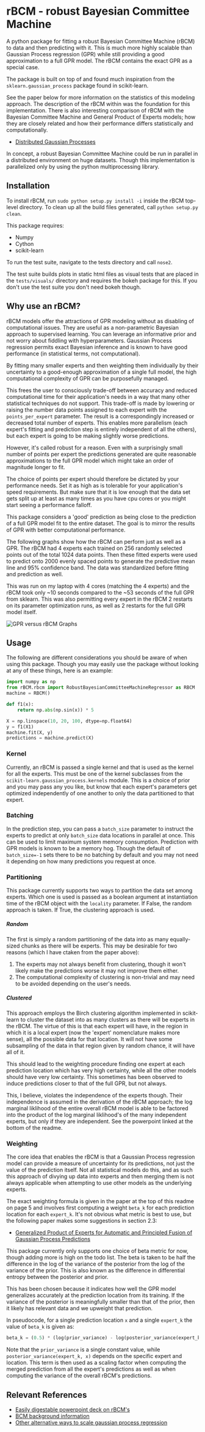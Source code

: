 # rBCM - robust Bayesian Committee Machine

A python package for fitting a robust Bayesian Committee Machine (rBCM) to data and
then predicting with it. This is much more highly scalable than Gaussian
Process regression (GPR) while still providing a good approximation to a full GPR
model. The rBCM contains the exact GPR as a special case.

The package is built on top of and found much inspiration from the
`sklearn.gaussian_process` package found in scikit-learn.

See the paper below for more information on the statistics of this modeling
approach. The description of the rBCM within was the foundation for this
implementation. There is also interesting comparison of rBCM with the Bayesian
Committee Machine and General Product of Experts models; how they are closely
related and how their performance differs statistically and computationally.

* [Distributed Gaussian Processes](http://www.jmlr.org/proceedings/papers/v37/deisenroth15.pdf)

In concept, a robust Bayesian Committee Machine could be run in parallel in a
distributed environment on huge datasets. Though this implementation is
parallelized only by using the python multiprocessing library.

## Installation

To install rBCM, run `sudo python setup.py install -i` inside the rBCM top-
level directory. To clean up all the build files generated, call `python
setup.py clean`.

This package requires:
* Numpy
* Cython
* scikit-learn

To run the test suite, navigate to the tests directory and call `nose2`.

The test suite builds plots in static html files as visual tests that are
placed in the `tests/visuals/` directory and requires the bokeh package for
this. If you don't use the test suite you don't need bokeh though.

## Why use an rBCM?

rBCM models offer the attractions of GPR modeling without as disabling of
computational issues. They are useful as a non-parametric Bayesian approach to
supervised learning. You can leverage an informative prior and not worry about
fiddling with hyperparameters. Gaussian Process regression permits exact
Bayesian inference and is known to have good performance (in statistical
terms, not computational).

By fitting many smaller experts and then weighting them individually by their
uncertainty to a good-enough approximation of a single full model, the high
computational complexity of GPR can be purposefully managed.

This frees the user to consciously trade-off between accuracy and reduced
computational time for their application's needs in a way that many other
statistical techniques do not support. This trade-off is made by lowering or
raising the number data points assigned to each expert with the
`points_per_expert` parameter. The result is a correspondingly increased or
decreased total number of experts. This enables more parallelism (each
expert's fitting and prediction step is entirely independent of all the
others), but each expert is going to be making slightly worse predictions.

However, it's called robust for a reason. Even with a surprisingly small
number of points per expert the predictions generated are quite reasonable
approximations to the full GPR model which might take an order of magnitude
longer to fit.

The choice of points per expert should therefore be dictated by your
performance needs. Set it as high as is tolerable for your application's speed
requirements. But make sure that it is low enough that the data set gets split
up at least as many times as you have cpu cores or you might start seeing a
performance falloff.

This package considers a 'good' prediction as being close to the prediction of
a full GPR model fit to the entire dataset. The goal is to mirror the results
of GPR with better computational performance. 

The following graphs show how the rBCM can perform just as well as a GPR. The
rBCM had 4 experts each trained on 256 randomly selected points out of the
total 1024 data points. Then these fitted experts were used to predict onto
2000 evenly spaced points to generate the predictive mean line and 95%
confidence band. The data was standardized before fitting and prediction as
well. 

This was run on my laptop with 4 cores (matching the 4 experts) and the rBCM
took only ~10 seconds compared to the ~53 seconds of the full GPR from
sklearn. This was also permitting every expert in the rBCM 2 restarts on its
parameter optimization runs, as well as 2 restarts for the full GPR model
itself.

![GPR versus rBCM Graphs](docs/graphs/gprVSrbcm_4experts.png?raw=true "Optional Title")

## Usage

The following are different considerations you should be aware of when using
this package. Though you may easily use the package without looking at any of
these things, here is an example:

```python
import numpy as np
from rBCM.rbcm import RobustBayesianCommitteeMachineRegressor as RBCM
machine = RBCM()

def f1(x):
    return np.abs(np.sin(x)) * 5

X = np.linspace(10, 20, 100, dtype=np.float64)
y = f1(X1)
machine.fit(X, y)
predictions = machine.predict(X)
```

### Kernel

Currently, an rBCM is passed a single kernel and that is used as the kernel
for all the experts. This must be one of the kernel subclasses from the
`scikit-learn.gaussian_process.kernels` module. This is a choice of prior and
you may pass any you like, but know that each expert's parameters get
optimized independently of one another to only the data partitioned to that
expert.

### Batching

In the prediction step, you can pass a `batch_size` parameter to instruct the
experts to predict at only `batch_size` data locations in parallel at once.
This can be used to limit maximum system memory consumption. Prediction with
GPR models is known to be a memory hog. Though the default of `batch_size=-1`
sets there to be no batching by default and you may not need it depending on
how many predictions you request at once.

### Partitioning

This package currently supports two ways to partition the data set among
experts. Which one is used is passed as a boolean argument at instantiation
time of the rBCM object with the `locality` parameter. If False, the random
approach is taken. If True, the clustering approach is used.

##### Random

The first is simply a random partitioning of the data into as many equally-
sized chunks as there will be experts. This may be desirable for two reasons
(which I have ctaken from the paper above):

1. The experts may not always benefit from clustering, though it won't
   likely make the predictions worse it may not improve them either.
2. The computational complexity of clustering is non-trivial and may need to be
   avoided depending on the user's needs.

##### Clustered

This approach employs the Birch clustering algorithm implemented in scikit-
learn to cluster the dataset into as many clusters as there will be experts in
the rBCM. The virtue of this is that each expert will have, in the region in
which it is a local expert (now the 'expert' nomenclature makes more sense),
all the possible data for that location. It will not have some subsampling of
the data in that region given by random chance, it will have all of it.

This should lead to the weighting procedure finding one expert at each
prediction location which has very high certainty, while all the other models
should have very low certainty. This sometimes has been observed to induce
predictions closer to that of the full GPR, but not always.

This, I believe, violates the independence of the experts though. Their
independence is assumed in the derivation of the rBCM approach; the log
marginal liklihood of the entire overall rBCM model is able to be factored
into the product of the log marginal liklihood's of the many independent
experts, but only if they are independent. See the powerpoint linked at the
bottom of the readme.


### Weighting

The core idea that enables the rBCM is that a Gaussian Process regression
model can provide a measure of uncertainty for its predictions, not just the
value of the prediction itself. Not all statistical models do this, and as
such this approach of divying up data into experts and then merging them is
not always applicable when attempting to use other models as the underlying
experts.

The exact weighting formula is given in the paper at the top of this readme on
page 5 and involves first computing a weight `beta_k` for each prediction
location for each `expert_k`. It's not obvious what metric is best to use, but
the following paper makes some suggestions in section 2.3:

* [Generalized Product of Experts for Automatic and Principled Fusion of Gaussian Process Predictions](http://arxiv.org/pdf/1410.7827v2.pdf)

This package currently only supports one choice of beta metric for now, though
adding more is high on the todo list. The beta is taken to be half the
difference in the log of the variance of the posterior from the log of the
variance of the prior. This is also known as the difference in differential
entropy between the posterior and prior.

This has been chosen because it indicates how well the GPR model generalizes
accurately at the prediction location from its training. If the variance of
the posterior is meaningfully smaller than that of the prior, then it likely
has relevant data and we upweight that prediction.

In pseudocode, for a single prediction location `x` and a single `expert_k` the value
of `beta_k` is given as:

```python
beta_k = (0.5) * (log(prior_variance) - log(posterior_variance(expert_k, x)))
```
Note that the `prior_variance` is a single constant value, while
`posterior_variance(expert_k, x)` depends on the specific expert and location.
This term is then used as a scaling factor when computing the merged
prediction from all the expert's predictions as well as when computing the
variance of the overall rBCM's predictions.


## Relevant References
    
* [Easily digestable powerpoint deck on rBCM's](http://www.doc.ic.ac.uk/~mpd37/talks/2015-05-21-gpws.pdf)
* [BCM background information](http://www.dbs.ifi.lmu.de/~tresp/papers/bcm6.pdf)
* [Other alternative ways to scale gaussian process regression](http://www.dbs.ifi.lmu.de/~tresp/papers/nips02_approxgp.pdf)
